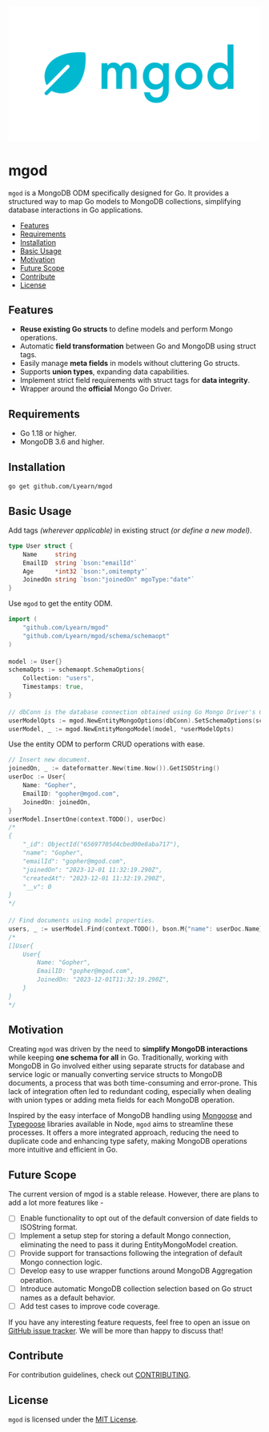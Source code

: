 <!-- prettier-ignore-start -->
<!-- markdownlint-disable-next-line MD041 -->
![logo](./images/logo.png)
<!-- prettier-ignore-end -->

# mgod

`mgod` is a MongoDB ODM specifically designed for Go. It provides a structured way to map Go models to MongoDB collections, simplifying database interactions in Go applications.

- [Features](#features)
- [Requirements](#requirements)
- [Installation](#installation)
- [Basic Usage](#basic-usage)
- [Motivation](#motivation)
- [Future Scope](#future-scope)
- [Contribute](#contributors)
- [License](#license)

## Features
- **Reuse existing Go structs** to define models and perform Mongo operations.
- Automatic **field transformation** between Go and MongoDB using struct tags.
- Easily manage **meta fields** in models without cluttering Go structs.
- Supports **union types**, expanding data capabilities.
- Implement strict field requirements with struct tags for **data integrity**.
- Wrapper around the **official** Mongo Go Driver.

## Requirements
- Go 1.18 or higher.
- MongoDB 3.6 and higher.

## Installation
```
go get github.com/Lyearn/mgod
```

## Basic Usage
Add tags _(wherever applicable)_ in existing struct _(or define a new model)_.
```go
type User struct {
	Name     string
	EmailID  string `bson:"emailId"`
	Age      *int32 `bson:",omitempty"`
	JoinedOn string `bson:"joinedOn" mgoType:"date"`
}
```

Use `mgod` to get the entity ODM.
```go
import (
	"github.com/Lyearn/mgod"
	"github.com/Lyearn/mgod/schema/schemaopt"
)

model := User{}
schemaOpts := schemaopt.SchemaOptions{
	Collection: "users",
	Timestamps: true,
}

// dbConn is the database connection obtained using Go Mongo Driver's Connect method.
userModelOpts := mgod.NewEntityMongoOptions(dbConn).SetSchemaOptions(schemaOpts)
userModel, _ := mgod.NewEntityMongoModel(model, *userModelOpts)
```

Use the entity ODM to perform CRUD operations with ease.
```go
// Insert new document.
joinedOn, _ := dateformatter.New(time.Now()).GetISOString()
userDoc := User{
	Name: "Gopher",
	EmailID: "gopher@mgod.com",
	JoinedOn: joinedOn,
}
userModel.InsertOne(context.TODO(), userDoc)
/*
{
	"_id": ObjectId("65697705d4cbed00e8aba717"),
	"name": "Gopher",
	"emailId": "gopher@mgod.com",
	"joinedOn": "2023-12-01 11:32:19.290Z",
	"createdAt": "2023-12-01 11:32:19.290Z",
	"__v": 0
}
*/

// Find documents using model properties.
users, _ := userModel.Find(context.TODO(), bson.M{"name": userDoc.Name})
/*
[]User{
	User{
		Name: "Gopher",
		EmailID: "gopher@mgod.com",
		JoinedOn: "2023-12-01T11:32:19.290Z",
	}
}
*/
```

## Motivation
Creating `mgod` was driven by the need to **simplify MongoDB interactions** while keeping **one schema for all** in Go. Traditionally, working with MongoDB in Go involved either using separate structs for database and service logic or manually converting service structs to MongoDB documents, a process that was both time-consuming and error-prone. This lack of integration often led to redundant coding, especially when dealing with union types or adding meta fields for each MongoDB operation.

Inspired by the easy interface of MongoDB handling using [Mongoose](https://github.com/Automattic/mongoose) and [Typegoose](https://github.com/typegoose/typegoose) libraries available in Node, `mgod` aims to streamline these processes. It offers a more integrated approach, reducing the need to duplicate code and enhancing type safety, making MongoDB operations more intuitive and efficient in Go.

## Future Scope
The current version of mgod is a stable release. However, there are plans to add a lot more features like -
- [ ] Enable functionality to opt out of the default conversion of date fields to ISOString format.
- [ ] Implement a setup step for storing a default Mongo connection, eliminating the need to pass it during EntityMongoModel creation.
- [ ] Provide support for transactions following the integration of default Mongo connection logic.
- [ ] Develop easy to use wrapper functions around MongoDB Aggregation operation.
- [ ] Introduce automatic MongoDB collection selection based on Go struct names as a default behavior.
- [ ] Add test cases to improve code coverage.

If you have any interesting feature requests, feel free to open an issue on [GitHub issue tracker](https://github.com/Lyearn/mgod/issues). We will be more than happy to discuss that!

## Contribute
For contribution guidelines, check out [CONTRIBUTING](https://github.com/Lyearn/mgod/blob/main/CONTRIBUTING.md).

<!-- ## Documentation -->

## License
`mgod` is licensed under the [MIT License](https://github.com/Lyearn/mgod/blob/main/LICENSE).
